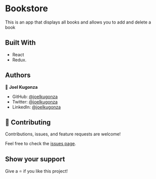 # Bookstore
This is an app that displays all books and allows you to add and delete a book

## Built With

- React
- Redux.

## Authors

👤 **Joel Kugonza**

- GitHub: [@joelkugonza](https://github.com/Joel-100)
- Twitter: [@joelkugonza](https://twitter.com/JoelKugonza)
- LinkedIn: [@joelkugonza](https://www.linkedin.com/in/joel-kugonza-879211190/)


## 🤝 Contributing

Contributions, issues, and feature requests are welcome!

Feel free to check the [issues page](https://github.com/tahseenzahra/Capstone-Module2/issues).

## Show your support

Give a ⭐️ if you like this project!